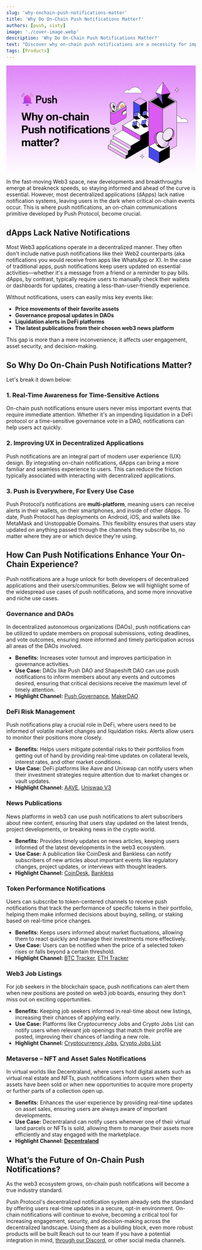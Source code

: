 ```yaml
---
slug: 'why-onchain-push-notifications-matter'
title: 'Why Do On-Chain Push Notifications Matter?'
authors: [push, sixty]
image: './cover-image.webp'
description: 'Why Do On-Chain Push Notifications Matter?'
text: "Discover why on-chain push notifications are a necessity for improving your daily on-chain experience."
tags: [Products]
---
```


![Cover image of Why Do On-Chain Push Notifications Matter](./cover-image.webp)

<!-- truncate -->

In the fast-moving Web3 space, new developments and breakthroughs emerge at breakneck speeds, so staying informed and ahead of the curve is essential. However, most decentralized applications (dApps) lack native notification systems, leaving users in the dark when critical on-chain events occur. This is where push notifications, an on-chain communications primitive developed by Push Protocol, become crucial.

## **dApps Lack Native Notifications**

Most Web3 applications operate in a decentralized manner. They often don't include native push notifications like their Web2 counterparts (aka notifications you would receive from apps like WhatsApp or X). In the case of traditional apps, push notifications keep users updated on essential activities—whether it's a message from a friend or a reminder to pay bills. dApps, by contrast, typically require users to manually check their wallets or dashboards for updates, creating a less-than-user-friendly experience.

Without notifications, users can easily miss key events like:

- **Price movements of their favorite assets**
- **Governance proposal updates in DAOs**
- **Liquidation alerts in DeFi platforms**
- **The latest publications from their chosen web3 news platform**

This gap is more than a mere inconvenience; it affects user engagement, asset security, and decision-making.

## **So Why Do On-Chain Push Notifications Matter?**

Let's break it down below:

### **1. Real-Time Awareness for Time-Sensitive Actions**

On-chain push notifications ensure users never miss important events that require immediate attention. Whether it's an impending liquidation in a DeFi protocol or a time-sensitive governance vote in a DAO, notifications can help users act quickly.

### **2. Improving UX in Decentralized Applications**

Push notifications are an integral part of modern user experience (UX) design. By integrating on-chain notifications, dApps can bring a more familiar and seamless experience to users. This can reduce the friction typically associated with interacting with decentralized applications.

### **3. Push is Everywhere, For Every Use Case**

Push Protocol’s notifications are **multi-platform**, meaning users can receive alerts in their wallets, on their smartphones, and inside of other dApps. To date, Push Protocol has deployments on Android, iOS, and wallets like MetaMask and Unstoppable Domains. This flexibility ensures that users stay updated on anything passed through the channels they subscribe to, no matter where they are or which device they're using.

## **How Can Push Notifications Enhance Your On-Chain Experience?**

Push notifications are a huge unlock for both developers of decentralized applications and their users/communities. Below we will highlight some of the widespread use cases of push notifications, and some more innovative and niche use cases.

### **Governance and DAOs**

In decentralized autonomous organizations (DAOs), push notifications can be utilized to update members on proposal submissions, voting deadlines, and vote outcomes, ensuring more informed and timely participation across all areas of the DAOs involved.

- **Benefits:** Increases voter turnout and improves participation in governance activities.
- **Use Case:** DAOs like Push DAO and Shapeshift DAO can use push notifications to inform members about any events and outcomes desired, ensuring that critical decisions receive the maximum level of timely attention.
- **Highlight Channel:** [Push Governance](https://app.push.org/channels/0xfE4A6Fbd27B496855245A1e8047F693f0aDfDb08), [MakerDAO](https://app.push.org/channels/0x8Cd0ad5C55498Aacb72b6689E1da5A284C69c0C7)


### **DeFi Risk Management**

Push notifications play a crucial role in DeFi, where users need to be informed of volatile market changes and liquidation risks. Alerts allow users to monitor their positions more closely.

- **Benefits:** Helps users mitigate potential risks to their portfolios from getting out of hand by providing real-time updates on collateral levels, interest rates, and other market conditions.
- **Use Case:** DeFi platforms like Aave and Uniswap can notify users when their investment strategies require attention due to market changes or vault updates.
- **Highlight Channel:** [AAVE](https://app.push.org/channels/0xAA940b3501176af328423d975C350d0d1BaAae50), [Uniswap V3](https://app.push.org/channels/0x97E5271f2987c7A3450e21dD7FFe4D004ddE773E)


### **News Publications**

News platforms in web3 can use push notifications to alert subscribers about new content, ensuring that users stay updated on the latest trends, project developments, or breaking news in the crypto world.

- **Benefits:** Provides timely updates on news articles, keeping users informed of the latest developments in the web3 ecosystem.
- **Use Case:** A publication like CoinDesk and Bankless can notify subscribers of new articles about important events like regulatory changes, project updates, or interviews with thought leaders.
- **Highlight Channel:** [CoinDesk](https://app.push.org/channels/0xe56f1D3EDFFF1f25855aEF744caFE7991c224FFF), [Bankless](https://app.push.org/channels/0x4E15B14B9950A04370E36f2Ec05546ED5867ADeF)


### **Token Performance Notifications**

Users can subscribe to token-centered channels to receive push notifications that track the performance of specific tokens in their portfolio, helping them make informed decisions about buying, selling, or staking based on real-time price changes.

- **Benefits:** Keeps users informed about market fluctuations, allowing them to react quickly and manage their investments more effectively.
- **Use Case:** Users can be notified when the price of a selected token rises or falls beyond a certain threshold.
- **Highlight Channel:** [BTC Tracker](https://app.push.org/channels/0x03EAAAa48ea78d1E66eA3458364d553AD981871E), [ETH Tracker](https://app.push.org/channels/0xDBc5936E4daaE94F415C39D284f6a69c4d553F2F)


### **Web3 Job Listings**

For job seekers in the blockchain space, push notifications can alert them when new positions are posted on web3 job boards, ensuring they don’t miss out on exciting opportunities.

- **Benefits:** Keeping job seekers informed in real-time about new listings, increasing their chances of applying early.
- **Use Case:** Platforms like Cryptocurrency Jobs and Crypto Jobs List can notify users when relevant job openings that match their profile are posted, improving their chances of landing a new role.
- **Highlight Channel:** [Cryptocurrency Jobs](https://app.push.org/channels/0xde3e447E125FA2391DC9BCbfA0B821424422FEAF), [Crypto Jobs List](https://app.push.org/channels/0x30a1627fDdc0dBB7dD00b881D25A45B443f294bB)


### **Metaverse – NFT and Asset Sales Notifications**

In virtual worlds like Decentraland, where users hold digital assets such as virtual real estate and NFTs, push notifications inform users when their assets have been sold or when new opportunities to acquire more property or further parts of a collection open up.

- **Benefits:** Enhances the user experience by providing real-time updates on asset sales, ensuring users are always aware of important developments.
- **Use Case:** Decentraland can notify users whenever one of their virtual land parcels or NFTs is sold, allowing them to manage their assets more efficiently and stay engaged with the marketplace.
- **Highlight Channel: [Decentraland](https://app.push.org/channels/0xBCAc4dafB7e215f2F6cb3312aF6D5e4F9d9E7eDA)**


## **What’s the Future of On-Chain Push Notifications?**

As the web3 ecosystem grows, on-chain push notifications will become a true industry standard.

Push Protocol's decentralized notification system already sets the standard by offering users real-time updates in a secure, opt-in environment. On-chain notifications will continue to evolve, becoming a critical tool for increasing engagement, security, and decision-making across the decentralized landscape. Using them as a building block, even more robust products will be built Reach out to our team if you have a potential integration in mind, [through our Discord](https://discord.com/invite/pushprotocol), or other social media channels.